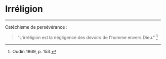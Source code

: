 # Irréligion

***

Catéchisme de persévérance :

> "L'irréligion est la négligence des devoirs de l'homme envers Dieu." [^1]

[^1]: Oudin 1869, p. 153.
